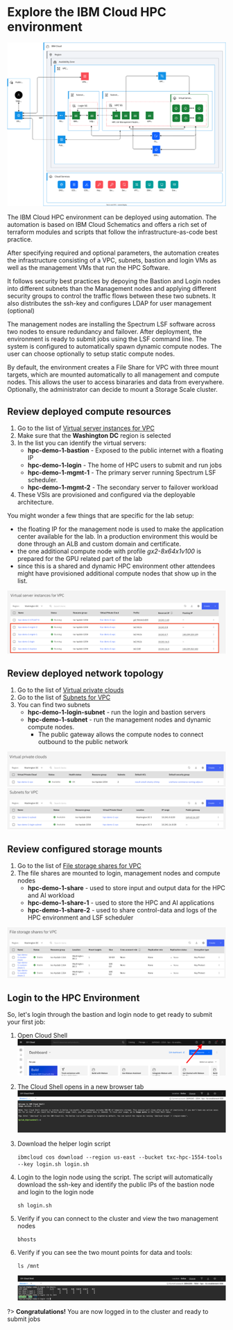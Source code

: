 # Explore the IBM Cloud HPC environment

![](images/20-explore-hpc-da.svg ':size=600')

The IBM Cloud HPC environment can be deployed using automation. The automation is based on IBM Cloud Schematics and offers a rich set of terraform modules and scripts that follow the infrastructure-as-code best practice. 

After specifying required and optional parameters, the automation creates the infrastructure consisting of a VPC, subnets, bastion and login VMs as well as the management VMs that run the HPC Software. 

It follows security best practices by depoying the Bastion and Login nodes into different subnets than the Management nodes and applying different security groups to control the traffic flows between these two subnets. It also distributes the ssh-key and configures LDAP for user management (optional)

The management nodes are installing the Spectrum LSF software across two nodes to ensure redundancy and failover. After deployment, the environment is ready to submit jobs using the LSF command line. The system is configured to automatically spawn dynamic compute nodes. The user can choose optionally to setup static compute nodes. 

By default, the environment creates a File Share for VPC with three mount targets, which are mounted automatically to all management and compute nodes. This allows the user to access binararies and data from everywhere. Optionally, the administrator can decide to mount a Storage Scale cluster.

## Review deployed compute resources

1. Go to the list of [Virtual server instances for VPC](https://cloud.ibm.com/vpc-ext/compute/vs)
2. Make sure that the **Washington DC** region is selected
3. In the list you can identify the virtual servers:
   - **hpc-demo-1-bastion** - Exposed to the public internet with a floating IP
   - **hpc-demo-1-login** - The home of HPC users to submit and run jobs
   - **hpc-demo-1-mgmt-1** - The primary server running Spectrum LSF scheduler.
   - **hpc-demo-1-mgmt-2** - The secondary server to failover workload
4. These VSIs are provisioned and configured via the deployable architecture.

You might wonder a few things that are specific for the lab setup:
- the floating IP for the management node is used to make the application center available for the lab. In a production environment this would be done through an ALB and custom domain and certificate.
- the one additional compute node with profile _gx2-8x64x1v100_ is prepared for the GPU related part of the lab
- since this is a shared and dynamic HPC environment other attendees might have provisioned additional compute nodes that show up in the list.

![](images/20-virtual-servers.png ':size=600')

## Review deployed network topology 

1. Go to the list of [Virtual private clouds](https://cloud.ibm.com/vpc-ext/network/vpcs)
2. Go to the list of [Subnets for VPC](https://cloud.ibm.com/vpc-ext/network/subnets)
3. You can find two subnets 
   - **hpc-demo-1-login-subnet** - run the login and bastion servers 
   - **hpc-demo-1-subnet** - run the management nodes and dynamic compute nodes. 
     - The public gateway allows the compute nodes to connect outbound to the public network

![](images/20-vpc.png ':size=600')
![](images/20-subnets.png ':size=600')


## Review configured storage mounts

1. Go to the list of [File storage shares for VPC](https://cloud.ibm.com/vpc-ext/storage/fileShares)
2. The file shares are mounted to login, management nodes and compute nodes
   - **hpc-demo-1-share** - used to store input and output data for the HPC and AI workload
   - **hpc-demo-1-share-1** - used to store the HPC and AI applications
   - **hpc-demo-1-share-2** - used to share control-data and logs of the HPC environment and LSF scheduler

![](images/20-fileshares.png ':size=600')


## Login to the HPC Environment

So, let's login through the bastion and login node to get ready to submit your first job:

1. Open Cloud Shell
   ![](images/20-cloudshell.png ':size=600')
2. The Cloud Shell opens in a new browser tab
   ![](images/20-cloudshell2.png ':size=600')
3. Download the helper login script
   ```
   ibmcloud cos download --region us-east --bucket txc-hpc-1554-tools --key login.sh login.sh
   ```
4. Login to the login node using the script. The script will automatically download the ssh-key and identify the public IPs of the bastion node and login to the login node
   ```
   sh login.sh
   ```
5. Verify if you can connect to the cluster and view the two management nodes
   ```
   bhosts
   ```
6. Verify if you can see the two mount points for data and tools:
   ```
   ls /mnt
   ```

   ![](./images/20-confirm-login.png)

?> **Congratulations!** You are now logged in to the cluster and ready to submit jobs

